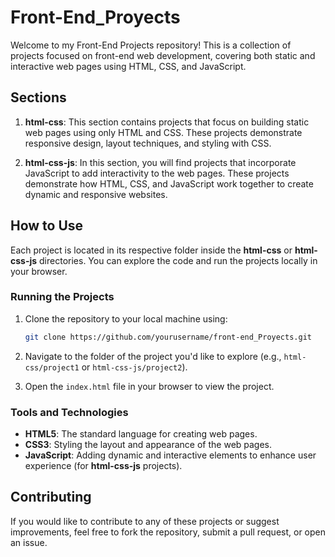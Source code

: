 # Front-End_Proyects

Welcome to my Front-End Projects repository! This is a collection of projects focused on front-end web development, covering both static and interactive web pages using HTML, CSS, and JavaScript.

## Sections

1. **html-css**: This section contains projects that focus on building static web pages using only HTML and CSS. These projects demonstrate responsive design, layout techniques, and styling with CSS.
   
2. **html-css-js**: In this section, you will find projects that incorporate JavaScript to add interactivity to the web pages. These projects demonstrate how HTML, CSS, and JavaScript work together to create dynamic and responsive websites.

## How to Use

Each project is located in its respective folder inside the **html-css** or **html-css-js** directories. You can explore the code and run the projects locally in your browser. 

### Running the Projects

1. Clone the repository to your local machine using:

    ```bash
    git clone https://github.com/yourusername/front-end_Proyects.git
    ```

2. Navigate to the folder of the project you'd like to explore (e.g., `html-css/project1` or `html-css-js/project2`).

3. Open the `index.html` file in your browser to view the project.

### Tools and Technologies

- **HTML5**: The standard language for creating web pages.
- **CSS3**: Styling the layout and appearance of the web pages.
- **JavaScript**: Adding dynamic and interactive elements to enhance user experience (for **html-css-js** projects).

## Contributing

If you would like to contribute to any of these projects or suggest improvements, feel free to fork the repository, submit a pull request, or open an issue.
